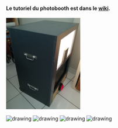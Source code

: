 #### Le tutoriel du photobooth est dans le [wiki](https://github.com/aek31/Photobooth/wiki/Pr%C3%A9sentation).


<img src="https://github.com/aek31/Photobooth/blob/master/Photos/photo2.jpg" alt="drawing" height="250px"/> 



<img src="https://github.com/aek31/Photobooth/blob/master/Photos/trois.JPG" alt="drawing" height="130px"/>           <img src="https://github.com/aek31/Photobooth/blob/master/Photos/deux.JPG" alt="drawing" height="130px"/>  <img src="https://github.com/aek31/Photobooth/blob/master/Photos/un.JPG" alt="drawing" height="130px"/>  <img src="https://github.com/aek31/Photobooth/blob/master/Photos/zero.JPG" alt="drawing" height="130px"/>




